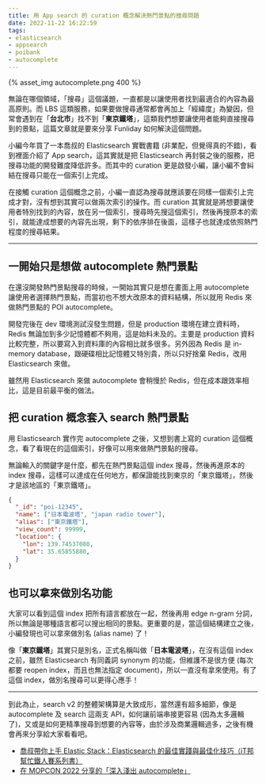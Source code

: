 ```yaml
---
title: 用 App search 的 curation 概念解決熱門景點的搜尋問題
date: 2022-11-22 16:22:59
tags:
- elasticsearch
- appsearch
- poibank
- autocomplete
---
```


{% asset_img autocomplete.png 400 %}

無論在哪個領域，「搜尋」這個議題，一直都是以讓使用者找到最適合的內容為最高原則。而 LBS 這類服務，如果要做搜尋通常都會再加上「經緯度」為變因，但常會遇到在「**台北市**」找不到「**東京鐵塔**」，這類我們想要讓使用者能夠直接搜尋到的景點，這篇文章就是要來分享 Funliday 如何解決這個問題。

小編今年買了一本喬叔的 Elasticsearch 實戰書籍 (非業配，但覺得真的不錯)，看到裡面介紹了 App search，這其實就是把 Elasticsearch 再封裝之後的服務，把搜尋功能的開發難度降低許多。而其中的 curation 更是啟發小編，讓小編不會糾結在搜尋只能在一個索引上完成。

在接觸 curation 這個概念之前，小編一直認為搜尋就應該要在同樣一個索引上完成才對，沒有想到其實可以做兩次索引的操作。而 curation 其實就是將想要讓使用者特別找到的內容，放在另一個索引，搜尋時先搜這個索引，然後再搜原本的索引，就能達成想要的內容先出現，剩下的依序排在後面，這樣子也就達成依照熱門程度的搜尋結果。

---

## 一開始只是想做 autocomplete 熱門景點

在還沒開發熱門景點搜尋的時候，一開始其實只是想在畫面上用 autocomplete 讓使用者選擇熱門景點，而當初也不想大改原本的資料結構，所以就用 Redis 來做熱門景點的 POI autocomplete。

開發完後在 dev 環境測試沒發生問題，但是 production 環境在建立資料時，Redis 無論加到多少記憶體都不夠用，這是始料未及的。主要是 production 資料比較完整，所以要寫入到資料庫的內容相比就多很多。另外因為 Redis 是 in-memory database，跟硬碟相比記憶體又特別貴，所以只好捨棄 Redis，改用 Elasticsearch 來做。

雖然用 Elasticsearch 來做 autocomplete 會稍慢於 Redis，但在成本跟效率相比，這是目前最平衡的做法。

## 把 curation 概念套入 search 熱門景點

用 Elasticsearch 實作完 autocomplete 之後，又想到書上寫的 curation 這個概念，看了看現在的這個索引，好像可以用來做熱門景點的搜尋。

無論輸入的關鍵字是什麼，都先在熱門景點這個 index 搜尋，然後再進原本的 index 搜尋，這樣可以達成在任何地方，都保證能找到東京的「東京鐵塔」，然後才是該地區的「東京鐵塔」。

```json
{
  "_id": "poi-12345",
  "name": ["日本電波塔", "japan radio tower"],
  "alias": ["東京鐵塔"],
  "view_count": 99999,
  "location": {
    "lon": 139.74537080,
    "lat": 35.65855880,
  }
}
```

## 也可以拿來做別名功能

大家可以看到這個 index 把所有語言都放在一起，然後再用 edge n-gram 分詞，所以無論是哪種語言都可以搜出相同的景點。更重要的是，當這個結構建立之後，小編發現也可以拿來做別名 (alias name) 了！

像「**東京鐵塔**」其實只是別名，正式名稱叫做「**日本電波塔**」，在沒有這個 index 之前，雖然 Elasticsearch 有同義詞 synonym 的功能，但維護不是很方便 (每次都要 reopen index，而且也無法指定 document)，所以一直沒有拿來使用。有了這個 index，做別名搜尋可以更得心應手！

---

到此為止，search v2 的整體架構算是大致成形，當然還有超多細節，像是 autocomplete 及 search 這兩支 API，如何讓前端串接更容易 (因為太多邏輯了)，又或是如何更精準搜尋到想要的內容等，由於涉及商業邏輯過多，之後有機會再來分享給大家看看吧。

* [喬叔帶你上手 Elastic Stack：Elasticsearch 的最佳實踐與最佳化技巧（iT邦幫忙鐵人賽系列書）](https://www.tenlong.com.tw/products/9789864348572)
* [在 MOPCON 2022 分享的「深入淺出 autocomplete」](http://localhost:4000/2022/10/17/%E5%9C%A8-MOPCON-2022-%E5%88%86%E4%BA%AB%E7%9A%84%E3%80%8C%E6%B7%B1%E5%85%A5%E6%B7%BA%E5%87%BA-autocomplete%E3%80%8D/)
